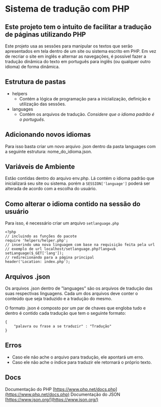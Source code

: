 
# Sistema de tradução com PHP
## Este projeto tem o intuito de facilitar a tradução de páginas utilizando PHP

Este projeto usa as sessões para manipular os textos que serão apresentados em tela dentro de um site ou sistema escrito em PHP. Em vez de recriar o site em inglês e alternar as navegações, é possível fazer a tradução dinâmica do texto em português para inglês (ou qualquer outro idioma) de forma dinâmica.
## Estrutura de pastas

 - helpers
	 - Contém a lógica de programação para a inicialização, definição e utilização das sessões.
 - languages
	 - Contém os arquivos de tradução. *Considere que o idioma padrão é o português*.
## Adicionando novos idiomas
Para isso basta criar um novo arquivo .json dentro da pasta languages com a seguinte estrutura: nome_do_idioma.json.
## Variáveis de Ambiente
Estão contidas dentro do arquivo env.php. Lá contém o idioma padrão que inicializará seu site ou sistema. porém a `SESSION['language']` poderá ser alterada de acordo com a escolha do usuário.
## Como alterar o idioma contido na sessão do usuário
Para isso, é necessário criar um arquivo `setlanguage.php`

    <?php
    // incluindo as funções do pacote
    require 'helpers/helper.php';
    // inserindo uma nova linguagem com base na requisição feita pela url
    // exemplo de url localhost/setlanguage.php?lang=uk
    setLanguage($_GET['lang']);
    // redirecionando para a página principal
    header('Location: index.php');

## Arquivos .json
Os arquivos .json dentro de "languages" são os arquivos de tradução das suas respectivas linguagens. Cada um dos arquivos deve conter o conteúdo que seja traduzido e a tradução do mesmo.

O formato .json é composto por um par de chaves que engloba tudo  e dentro é contido cada tradução que tem o seguinte formato:

    {
    	"palavra ou frase a se traduzir" : "Tradução"
    }


## Erros

 - Caso ele não ache o arquivo para tradução, ele apontará um erro.
 - Caso ele não ache o índice para traduzir ele retornará o próprio texto.


## Docs
Documentação do PHP
[https://www.php.net/docs.php](https://www.php.net/docs.php)
Documentação do JSON
[https://www.json.org/](https://www.json.org/)

